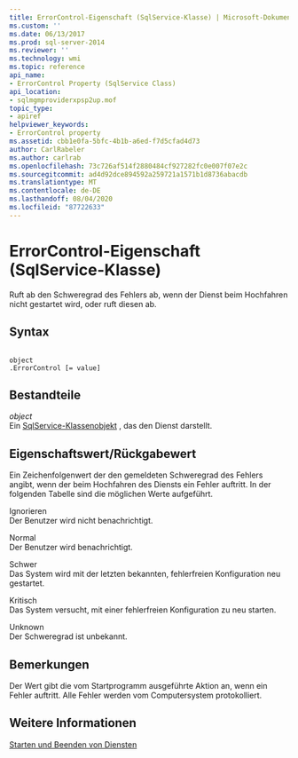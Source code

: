 ```yaml
---
title: ErrorControl-Eigenschaft (SqlService-Klasse) | Microsoft-Dokumentation
ms.custom: ''
ms.date: 06/13/2017
ms.prod: sql-server-2014
ms.reviewer: ''
ms.technology: wmi
ms.topic: reference
api_name:
- ErrorControl Property (SqlService Class)
api_location:
- sqlmgmproviderxpsp2up.mof
topic_type:
- apiref
helpviewer_keywords:
- ErrorControl property
ms.assetid: cbb1e0fa-5bfc-4b1b-a6ed-f7d5cfad4d73
author: CarlRabeler
ms.author: carlrab
ms.openlocfilehash: 73c726af514f2880484cf927282fc0e007f07e2c
ms.sourcegitcommit: ad4d92dce894592a259721a1571b1d8736abacdb
ms.translationtype: MT
ms.contentlocale: de-DE
ms.lasthandoff: 08/04/2020
ms.locfileid: "87722633"
---
```

# <a name="errorcontrol-property-sqlservice-class"></a>ErrorControl-Eigenschaft (SqlService-Klasse)
  Ruft ab den Schweregrad des Fehlers ab, wenn der Dienst beim Hochfahren nicht gestartet wird, oder ruft diesen ab.  
  
## <a name="syntax"></a>Syntax  
  
```  
  
object  
.ErrorControl [= value]  
```  
  
## <a name="parts"></a>Bestandteile  
 *object*  
 Ein [SqlService-Klassenobjekt](sqlservice-class.md) , das den Dienst darstellt.  
  
## <a name="property-valuereturn-value"></a>Eigenschaftswert/Rückgabewert  
 Ein Zeichenfolgenwert der den gemeldeten Schweregrad des Fehlers angibt, wenn der beim Hochfahren des Diensts ein Fehler auftritt. In der folgenden Tabelle sind die möglichen Werte aufgeführt.  
  
 Ignorieren  
 Der Benutzer wird nicht benachrichtigt.  
  
 Normal  
 Der Benutzer wird benachrichtigt.  
  
 Schwer  
 Das System wird mit der letzten bekannten, fehlerfreien Konfiguration neu gestartet.  
  
 Kritisch  
 Das System versucht, mit einer fehlerfreien Konfiguration zu neu starten.  
  
 Unknown  
 Der Schweregrad ist unbekannt.  
  
## <a name="remarks"></a>Bemerkungen  
 Der Wert gibt die vom Startprogramm ausgeführte Aktion an, wenn ein Fehler auftritt. Alle Fehler werden vom Computersystem protokolliert.  
  
## <a name="see-also"></a>Weitere Informationen  
 [Starten und Beenden von Diensten](https://technet.microsoft.com/library/ms174886\(v=sql.105\).aspx)  
  
  
